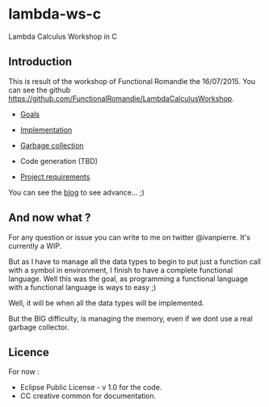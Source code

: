 # lambda-ws-c
Lambda Calculus Workshop in C

## Introduction
This is result of the workshop of Functional Romandie the 16/07/2015. 
You can see the github https://github.com/FunctionalRomandie/LambdaCalculusWorkshop.

- [Goals](GOALS.MD)
- [Implementation](IMPLEMENTATION.MD)
- [Garbage collection](GARBAGE.MD)
- Code generation (TBD)


- [Project requirements](REQUIREMENTS)

You can see the [blog](BLOG.MD) to see advance... ;)

## And now what ?
For any question or issue you can write to me on twitter @ivanpierre. It's currently a WIP.

But as I have to manage all the data types to begin to put just a function call with a symbol in environment, I 
finish to have a complete functional language. Well this was the goal, as programming a functional language with a 
functional language is ways to easy ;)

Well, it will be when all the data types will be implemented.

But the BIG difficulty, is managing the memory, even if we dont use a real garbage collector.

## Licence
For now :

- Eclipse Public License - v 1.0 for the code.
- CC creative common for documentation.
